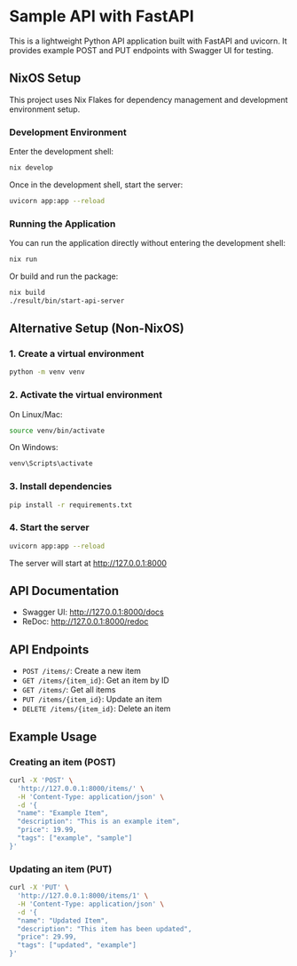 # Sample API with FastAPI

This is a lightweight Python API application built with FastAPI and uvicorn. It provides example POST and PUT endpoints with Swagger UI for testing.

## NixOS Setup

This project uses Nix Flakes for dependency management and development environment setup.

### Development Environment

Enter the development shell:

```bash
nix develop
```

Once in the development shell, start the server:

```bash
uvicorn app:app --reload
```

### Running the Application

You can run the application directly without entering the development shell:

```bash
nix run
```

Or build and run the package:

```bash
nix build
./result/bin/start-api-server
```

## Alternative Setup (Non-NixOS)

### 1. Create a virtual environment

```bash
python -m venv venv
```

### 2. Activate the virtual environment

On Linux/Mac:
```bash
source venv/bin/activate
```

On Windows:
```bash
venv\Scripts\activate
```

### 3. Install dependencies

```bash
pip install -r requirements.txt
```

### 4. Start the server

```bash
uvicorn app:app --reload
```

The server will start at http://127.0.0.1:8000

## API Documentation

- Swagger UI: http://127.0.0.1:8000/docs
- ReDoc: http://127.0.0.1:8000/redoc

## API Endpoints

- `POST /items/`: Create a new item
- `GET /items/{item_id}`: Get an item by ID
- `GET /items/`: Get all items
- `PUT /items/{item_id}`: Update an item
- `DELETE /items/{item_id}`: Delete an item

## Example Usage

### Creating an item (POST)

```bash
curl -X 'POST' \
  'http://127.0.0.1:8000/items/' \
  -H 'Content-Type: application/json' \
  -d '{
  "name": "Example Item",
  "description": "This is an example item",
  "price": 19.99,
  "tags": ["example", "sample"]
}'
```

### Updating an item (PUT)

```bash
curl -X 'PUT' \
  'http://127.0.0.1:8000/items/1' \
  -H 'Content-Type: application/json' \
  -d '{
  "name": "Updated Item",
  "description": "This item has been updated",
  "price": 29.99,
  "tags": ["updated", "example"]
}'
```
